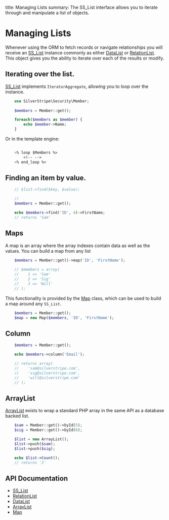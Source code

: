 title: Managing Lists
summary: The SS_List interface allows you to iterate through and manipulate a list of objects.

# Managing Lists

Whenever using the ORM to fetch records or navigate relationships you will receive an [SS_List](api:SilverStripe\ORM\SS_List) instance commonly as
either [DataList](api:SilverStripe\ORM\DataList) or [RelationList](api:SilverStripe\ORM\RelationList). This object gives you the ability to iterate over each of the results or
modify.

## Iterating over the list.

[SS_List](api:SilverStripe\ORM\SS_List) implements `IteratorAggregate`, allowing you to loop over the instance.

```php
	use SilverStripe\Security\Member;
	
    $members = Member::get();

    foreach($members as $member) {
        echo $member->Name;
    }
```

Or in the template engine:

```ss

    <% loop $Members %>
        <!-- -->
    <% end_loop %>
```

## Finding an item by value.

```php
    // $list->find($key, $value);

    //
    $members = Member::get();

    echo $members->find('ID', 4)->FirstName;
    // returns 'Sam'
```

## Maps

A map is an array where the array indexes contain data as well as the values. You can build a map from any list

```php
    $members = Member::get()->map('ID', 'FirstName');
    
    // $members = array(
    //    1 => 'Sam'
    //    2 => 'Sig'
    //    3 => 'Will'
    // );

```

This functionality is provided by the [Map](api:SilverStripe\ORM\Map) class, which can be used to build a map around any `SS_List`.

```php
    $members = Member::get();
    $map = new Map($members, 'ID', 'FirstName');
```

## Column

```php
    $members = Member::get();

    echo $members->column('Email');

    // returns array(
    //    'sam@silverstripe.com',
    //    'sig@silverstripe.com',
    //    'will@silverstripe.com'
    // );

```

## ArrayList

[ArrayList](api:SilverStripe\ORM\ArrayList) exists to wrap a standard PHP array in the same API as a database backed list.

```php
    $sam = Member::get()->byId(5);
    $sig = Member::get()->byId(6);

    $list = new ArrayList();
    $list->push($sam);
    $list->push($sig);

    echo $list->Count();
    // returns '2'

```

## API Documentation

* [SS_List](api:SilverStripe\ORM\SS_List)
* [RelationList](api:SilverStripe\ORM\RelationList)
* [DataList](api:SilverStripe\ORM\DataList)
* [ArrayList](api:SilverStripe\ORM\ArrayList)
* [Map](api:SilverStripe\ORM\Map)
